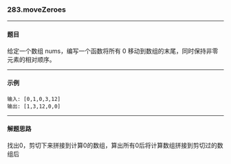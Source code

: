 ### 283.moveZeroes
----
#### 题目
给定一个数组 nums，编写一个函数将所有 0 移动到数组的末尾，同时保持非零元素的相对顺序。

----
#### 示例
```
输入: [0,1,0,3,12]
输出: [1,3,12,0,0]
```
----
#### 解题思路
找出0，剪切下来拼接到计算0的数组，算出所有0后将计算数组拼接到剪切过的数组后